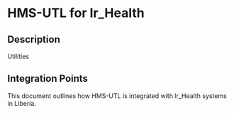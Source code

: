 # HMS-UTL for lr_Health

## Description

Utilities

## Integration Points

This document outlines how HMS-UTL is integrated with lr_Health systems in Liberia.
